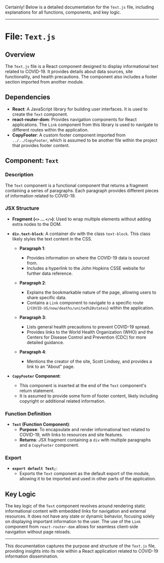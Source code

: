 Certainly! Below is a detailed documentation for the `Text.js` file, including explanations for all functions, components, and key logic.

---

# File: `Text.js`

## Overview

The `Text.js` file is a React component designed to display informational text related to COVID-19. It provides details about data sources, site functionality, and health precautions. The component also includes a footer section imported from another module.

## Dependencies

- **React**: A JavaScript library for building user interfaces. It is used to create the `Text` component.
- **react-router-dom**: Provides navigation components for React applications. The `Link` component from this library is used to navigate to different routes within the application.
- **CopyFooter**: A custom footer component imported from `../../CopyFooter`, which is assumed to be another file within the project that provides footer content.

## Component: `Text`

### Description

The `Text` component is a functional component that returns a fragment containing a series of paragraphs. Each paragraph provides different pieces of information related to COVID-19.

### JSX Structure

- **Fragment (`<>` ... `</>`)**: Used to wrap multiple elements without adding extra nodes to the DOM.
  
- **`div.text-block`**: A container div with the class `text-block`. This class likely styles the text content in the CSS.

  - **Paragraph 1**: 
    - Provides information on where the COVID-19 data is sourced from.
    - Includes a hyperlink to the John Hopkins CSSE website for further data reference.

  - **Paragraph 2**:
    - Explains the bookmarkable nature of the page, allowing users to share specific data.
    - Contains a `Link` component to navigate to a specific route (`/COVID-US/now/deaths/united%20states`) within the application.
  
  - **Paragraph 3**:
    - Lists general health precautions to prevent COVID-19 spread.
    - Provides links to the World Health Organization (WHO) and the Centers for Disease Control and Prevention (CDC) for more detailed guidance.

  - **Paragraph 4**:
    - Mentions the creator of the site, Scott Lindsey, and provides a link to an "About" page.

- **`CopyFooter` Component**:
  - This component is inserted at the end of the `Text` component's return statement.
  - It is assumed to provide some form of footer content, likely including copyright or additional related information.

### Function Definition

- **`Text` (Function Component)**:
  - **Purpose**: To encapsulate and render informational text related to COVID-19, with links to resources and site features.
  - **Returns**: JSX fragment containing a `div` with multiple paragraphs and a `CopyFooter` component.

### Export

- **`export default Text;`**:
  - Exports the `Text` component as the default export of the module, allowing it to be imported and used in other parts of the application.

## Key Logic

The key logic of the `Text` component revolves around rendering static informational content with embedded links for navigation and external resources. It does not have any state or dynamic behavior, focusing solely on displaying important information to the user. The use of the `Link` component from `react-router-dom` allows for seamless client-side navigation without page reloads.

--- 

This documentation captures the purpose and structure of the `Text.js` file, providing insights into its role within a React application related to COVID-19 information dissemination.